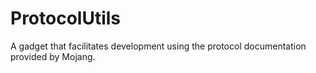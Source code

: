 # ProtocolUtils
A gadget that facilitates development using the protocol documentation provided by Mojang.
